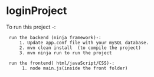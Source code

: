# loginProject


To run this project -:


     run the backend (ninja framework)-:
         1. Update app.conf file with your mySQL database.
         2. mvn clean install  (to compile the project)
         3. mvn ninja run to run the project
      
     run the frontend( html/javaScript/CSS)-:
          1. node main.js(inside the front folder)
     

